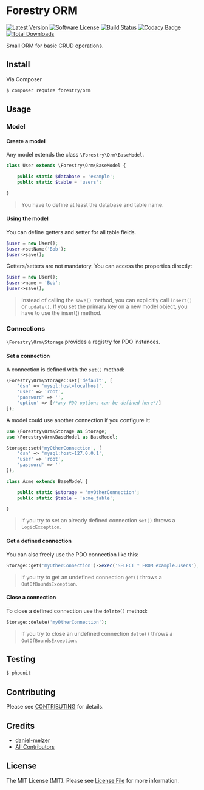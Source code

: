 # Forestry ORM

[![Latest Version](https://img.shields.io/github/release/ForestryCodes/orm.svg?style=flat-square)](https://github.com/ForestryCodes/orm/releases)
[![Software License](https://img.shields.io/badge/license-MIT-brightgreen.svg?style=flat-square)](LICENSE.md)
[![Build Status](https://img.shields.io/travis/ForestryCodes/orm/master.svg?style=flat-square)](https://travis-ci.org/ForestryCodes/orm)
[![Codacy Badge](https://www.codacy.com/project/badge/20a3522373ee46bda25bff597480f2ff)](https://www.codacy.com/public/danielgithub/orm)
[![Total Downloads](https://img.shields.io/packagist/dt/forestry/orm.svg?style=flat-square)](https://packagist.org/packages/forestry/orm)

Small ORM for basic CRUD operations.

## Install

Via Composer

``` bash
$ composer require forestry/orm
```

## Usage

### Model

#### Create a model

Any model extends the class `\Forestry\Orm\BaseModel`.

```php
class User extends \Forestry\Orm\BaseModel {

	public static $database = 'example';
	public static $table = 'users';

}
```

> You have to define at least the database and table name.

#### Using the model

You can define getters and setter for all table fields.

```php
$user = new User();
$user->setName('Bob');
$user->save();
```

Getters/setters are not mandatory. You can access the properties directly:

```php
$user = new User();
$user->name = 'Bob';
$user->save();
```

> Instead of calling the `save()` method, you can explicitly call `insert()` or `update()`.
> If you set the primary key on a new model object, you have to use the insert() method.

### Connections

`\Forestry\Orm\Storage` provides a registry for PDO instances.

#### Set a connection

A connection is defined with the `set()` method:

```php
\Forestry\Orm\Storage::set('default', [
    'dsn' => 'mysql:host=localhost',
    'user' => 'root',
    'password' => '',
    'option' => [/*any PDO options can be defined here*/]
]);
```

A model could use another connection if you configure it:

```php
use \Forestry\Orm\Storage as Storage;
use \Forestry\Orm\BaseModel as BaseModel;

Storage::set('myOtherConnection', [
    'dsn' => 'mysql:host=127.0.0.1',
    'user' => 'root',
    'password' => ''
]);

class Acme extends BaseModel {

    public static $storage = 'myOtherConnection';
    public static $table = 'acme_table';

}
```

> If you try to set an already defined connection `set()` throws a `LogicException`.

#### Get a defined connection

You can also freely use the PDO connection like this:

```php
Storage::get('myOtherConnection')->exec('SELECT * FROM example.users');
```

> If you try to get an undefined connection `get()` throws a `OutOfBoundsException`.

#### Close a connection

To close a defined connection use the `delete()` method:

```php
Storage::delete('myOtherConnection');
```

> If you try to close an undefined connection `delte()` throws a `OutOfBoundsException`.

## Testing

``` bash
$ phpunit
```

## Contributing

Please see [CONTRIBUTING](CONTRIBUTING.md) for details.

## Credits

- [daniel-melzer](https://github.com/daniel-melzer)
- [All Contributors](../../contributors)

## License

The MIT License (MIT). Please see [License File](LICENSE.md) for more information.